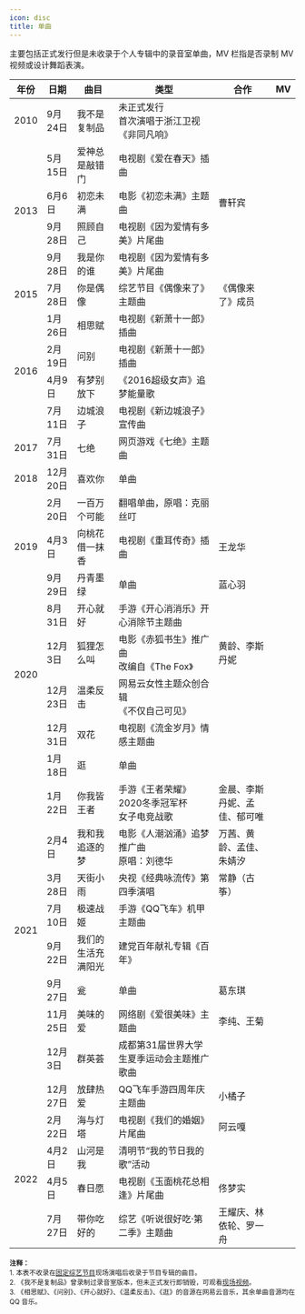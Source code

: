 ```yaml
---
icon: disc
title: 单曲
---
```


主要包括正式发行但是未收录于个人专辑中的录音室单曲，MV 栏指是否录制 MV 视频或设计舞蹈表演。

<table>
<thead>
<tr>
    <th>年份</th>
    <th>日期</th>
    <th>曲目</th>
    <th style="width:35%">类型</th>
    <th style="width:20%">合作</th>
    <th>MV</th>
</tr>
</thead>
<tbody>
<tr>
    <td>2010</td>
    <td>9月24日</td>
    <td>我不是复制品</td>
    <td>未正式发行<br/>首次演唱于浙江卫视《非同凡响》</td>
    <td></td>
    <td></td>
</tr>
<tr>
    <td rowspan="4">2013</td>
    <td>5月15日</td>
    <td>爱神总是敲错门</td>
    <td>电视剧《爱在春天》插曲</td>
    <td></td>
    <td></td>
</tr>
<tr>
    <td>6月6日</td>
    <td>初恋未满</td>
    <td>电影《初恋未满》主题曲</td>
    <td>曹轩宾</td>
    <td class="yes"></td>
</tr>
<tr>
    <td>9月28日</td>
    <td>照顾自己</td>
    <td>电视剧《因为爱情有多美》片尾曲</td>
    <td></td>
    <td class="yes"></td>
</tr>
<tr>
    <td>9月28日</td>
    <td>我是你的谁</td>
    <td>电视剧《因为爱情有多美》片尾曲</td>
    <td></td>
    <td class="yes"></td>
</tr>
<tr>
    <td>2015</td>
    <td>7月28日</td>
    <td>你是偶像</td>
    <td>综艺节目《偶像来了》主题曲</td>
    <td>《偶像来了》成员</td>
    <td class="yes"></td>
</tr>
<tr>
    <td rowspan="4">2016</td>
    <td>1月26日</td>
    <td>相思赋</td>
    <td>电视剧《新萧十一郎》插曲</td>
    <td></td>
    <td></td>
</tr>
<tr>
    <td>2月19日</td>
    <td>问别</td>
    <td>电视剧《新萧十一郎》插曲</td>
    <td></td>
    <td></td>
</tr>
<tr>
    <td>4月9日</td>
    <td>有梦别放下</td>
    <td>《2016超级女声》追梦能量歌</td>
    <td></td>
    <td class="yes"></td>
</tr>
<tr>
    <td>7月11日</td>
    <td>边城浪子</td>
    <td>电视剧《新边城浪子》宣传曲</td>
    <td></td>
    <td></td>
</tr>
<tr>
    <td>2017</td>
    <td>7月31日</td>
    <td>七绝</td>
    <td>网页游戏《七绝》主题曲</td>
    <td></td>
    <td></td>
</tr>
<tr>
    <td>2018</td>
    <td>12月20日</td>
    <td>喜欢你</td>
    <td>单曲</td>
    <td></td>
    <td></td>
</tr>
<tr>
    <td rowspan="3">2019</td>
    <td>2月20日</td>
    <td>一百万个可能</td>
    <td>翻唱单曲，原唱：克丽丝叮</td>
    <td></td>
    <td></td>
</tr>
<tr>
    <td>4月3日</td>
    <td>向桃花借一抹香</td>
    <td>电视剧《重耳传奇》插曲</td>
    <td>王龙华</td>
    <td></td>
</tr>
<tr>
    <td>9月29日</td>
    <td>丹青墨绿</td>
    <td>单曲</td>
    <td>蓝心羽</td>
    <td></td>
</tr>
<tr>
    <td rowspan="4">2020</td>
    <td>8月31日</td>
    <td>开心就好</td>
    <td>手游《开心消消乐》开心消除节主题曲</td>
    <td></td>
    <td class="yes"></td>
</tr>
<tr>
    <td>12月3日</td>
    <td>狐狸怎么叫</td>
    <td>电影《赤狐书生》推广曲<br/>改编自《The Fox》</td>
    <td>黄龄、李斯丹妮</td>
    <td class="yes"></td>
</tr>
<tr>
    <td>12月23日</td>
    <td>温柔反击</td>
    <td>网易云女性主题众创合辑<br/>《不仅自己可见》</td>
    <td></td>
    <td class="yes"></td>
</tr>
<tr>
    <td>12月31日</td>
    <td>双花</td>
    <td>电视剧《流金岁月》情感主题曲</td>
    <td></td>
    <td></td>
</tr>
<tr>
    <td rowspan="10">2021</td>
    <td>1月18日</td>
    <td>逛</td>
    <td>单曲</td>
    <td></td>
    <td></td>
</tr>
<tr>
    <td>1月22日</td>
    <td>你我皆王者</td>
    <td>手游《王者荣耀》2020冬季冠军杯<br/>女子电竞战歌</td>
    <td>金晨、李斯丹妮、孟佳、郁可唯</td>
    <td class="yes"></td>
</tr>
<tr>
    <td>2月4日</td>
    <td>我和我追逐的梦</td>
    <td>电影《人潮汹涌》追梦推广曲<br/>原唱：刘德华</td>
    <td>万茜、黄龄、孟佳、朱婧汐</td>
    <td class="yes"></td>
</tr>
<tr>
    <td>3月28日</td>
    <td>天街小雨</td>
    <td>央视《经典咏流传》第四季演唱</td>
    <td>常静（古筝）</td>
    <td></td>
</tr>
<tr>
    <td>7月10日</td>
    <td>极速战姬</td>
    <td>手游《QQ飞车》机甲主题曲</td>
    <td></td>
    <td class="yes"></td>
</tr>
<tr>
    <td>9月22日</td>
    <td>我们的生活充满阳光</td>
    <td>建党百年献礼专辑《百年》</td>
    <td></td>
    <td class="yes"></td>
</tr>
<tr>
    <td>9月27日</td>
    <td>瓮</td>
    <td>单曲</td>
    <td>葛东琪</td>
    <td></td>
</tr>
<tr>
    <td>11月25日</td>
    <td>美味的爱</td>
    <td>网络剧《爱很美味》主题曲</td>
    <td>李纯、王菊</td>
    <td></td>
</tr>
<tr>
    <td>12月3日</td>
    <td>群英荟</td>
    <td>成都第31届世界大学生夏季运动会主题推广歌曲</td>
    <td></td>
    <td></td>
</tr>
<tr>
    <td>12月27日</td>
    <td>放肆热爱</td>
    <td>QQ飞车手游四周年庆主题曲</td>
    <td>小橘子</td>
    <td class="yes"></td>
</tr>
<tr>
    <td rowspan="4">2022</td>
    <td>2月22日</td>
    <td>海与灯塔</td>
    <td>电视剧《我们的婚姻》片尾曲</td>
    <td>阿云嘎</td>
    <td></td>
</tr>
<tr>
    <td>4月2日</td>
    <td>山河是我</td>
    <td>清明节“我的节日我的歌”活动</td>
    <td></td>
    <td class="yes"></td>
</tr>
<tr>
    <td>4月5日</td>
    <td>春日愿</td>
    <td>电视剧《玉面桃花总相逢》片尾曲</td>
    <td>佟梦实</td>
    <td></td>
</tr>
<tr>
    <td>7月27日</td>
    <td>带你吃好的</td>
    <td>综艺《听说很好吃·第二季》主题曲</td>
    <td>王耀庆、林依轮、罗一舟</td>
    <td></td>
</tr>
</tbody>
</table>

<small>
<b>注释：</b><br/>
1. 本表不收录在<a href="/video/variety.html">固定综艺节目</a>现场演唱后收录于节目专辑的曲目。<br/>
2. 《我不是复制品》曾录制过录音室版本，但未正式发行即销毁，可观看<a href="https://v.youku.com/v_show/id_XMjY1MDI0OTAw" target="_blank" rel="noopener">现场视频</a>。<br/>
3. 《相思赋》、《问别》、《开心就好》、《温柔反击》、《逛》的音源在网易云音乐，其余单曲音源均在 QQ 音乐。
</small>
